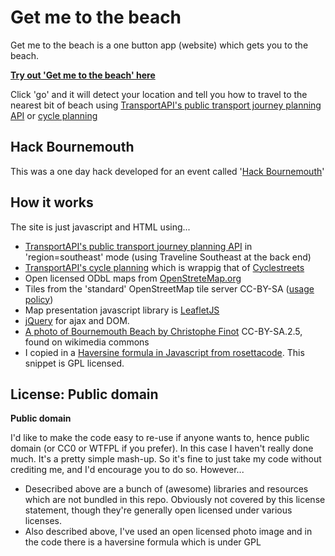 # Get me to the beach

Get me to the beach is a one button app (website) which gets you to the beach.

**[Try out 'Get me to the beach' here](http://harrywood.co.uk/get-me-to-the-beach)**
 
Click 'go' and it will detect your location and tell you how to travel to the nearest bit of beach using [TransportAPI's public transport journey planning API](https://developer.transportapi.com/documentation/public-journey-planning) or [cycle planning](https://developer.transportapi.com/documentation/private-journey-planning)

## Hack Bournemouth ##

This was a one day hack developed for an event called '[Hack Bournemouth](http://hackbmth.org)' 

## How it works ##

The site is just javascript and HTML using...
* [TransportAPI's public transport journey planning API](https://developer.transportapi.com/documentation/public-journey-planning) in 'region=southeast' mode (using Traveline Southeast at the back end)
* [TransportAPI's cycle planning](https://developer.transportapi.com/documentation/private-journey-planning) which is wrappig that of [Cyclestreets](http://www.cyclestreets.net)
* Open licensed ODbL maps from [OpenStreteMap.org](http://openstreetmap.org)
* Tiles from the 'standard' OpenStreetMap tile server CC-BY-SA ([usage policy](http://wiki.openstreetmap.org/wiki/Tile_usage_policy))
* Map presentation javascript library is [LeafletJS](http://leafletjs.com)
* [jQuery](http://jquery.com) for ajax and DOM.
* [A photo of Bournemouth Beach by Christophe Finot](http://commons.wikimedia.org/wiki/Bournemouth#mediaviewer/File:Bournemouth_06.JPG) CC-BY-SA.2.5, found on wikimedia commons
* I copied in a [Haversine formula in Javascript from rosettacode](http://rosettacode.org/wiki/Haversine_formula#JavaScript]). This snippet is GPL licensed.

## License: Public domain

**Public domain**

I'd like to make the code easy to re-use if anyone wants to, hence public domain (or CC0 or WTFPL if you prefer). In this case I haven't really done much. It's a pretty simple mash-up. So it's fine to just take my code without crediting me, and I'd encourage you to do so. However...

* Desecribed above are a bunch of (awesome) libraries and resources which are not bundled in this repo. Obviously not covered by this license statement, though they're generally open licensed under various licenses.
* Also described above, I've used an open licensed photo image and in the code there is a haversine formula which is under GPL

